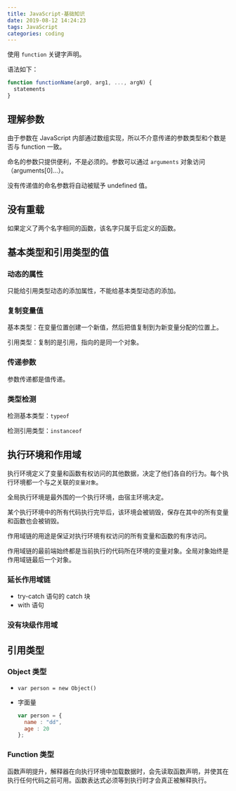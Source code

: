 ```yaml
---
title: JavaScript-基础知识
date: 2019-08-12 14:24:23
tags: JavaScript
categories: coding
---
```


使用 `function` 关键字声明。

语法如下：

```javascript
function functionName(arg0, arg1, ..., argN) {
  statements
}
```

## 理解参数

由于参数在 JavaScript 内部通过数组实现，所以不介意传递的参数类型和个数是否与 function 一致。

命名的参数只提供便利，不是必须的。参数可以通过 `arguments` 对象访问（arguments[0]...）。

没有传递值的命名参数将自动被赋予 undefined 值。

## 没有重载

如果定义了两个名字相同的函数，该名字只属于后定义的函数。

## 基本类型和引用类型的值

### 动态的属性

只能给引用类型动态的添加属性，不能给基本类型动态的添加。

### 复制变量值

基本类型：在变量位置创建一个新值，然后把值复制到为新变量分配的位置上。

引用类型：复制的是引用，指向的是同一个对象。

### 传递参数

参数传递都是值传递。

### 类型检测

检测基本类型：`typeof`

检测引用类型：`instanceof`

## 执行环境和作用域

执行环境定义了变量和函数有权访问的其他数据，决定了他们各自的行为。每个执行环境都一个与之关联的`变量对象`。

全局执行环境是最外围的一个执行环境，由宿主环境决定。

某个执行环境中的所有代码执行完毕后，该环境会被销毁，保存在其中的所有变量和函数也会被销毁。

作用域链的用途是保证对执行环境有权访问的所有变量和函数的有序访问。

作用域链的最前端始终都是当前执行的代码所在环境的变量对象。全局对象始终是作用域链最后一个对象。

### 延长作用域链

* try-catch 语句的 catch 块
* with 语句

### 没有块级作用域

## 引用类型

### Object 类型

* `var person = new Object()`
* 字面量

  ```javascript
  var person = {
    name : "dd",
    age : 20
  };
  ```

### Function 类型

函数声明提升，解释器在向执行环境中加载数据时，会先读取函数声明，并使其在执行任何代码之前可用。函数表达式必须等到执行时才会真正被解释执行。
